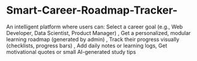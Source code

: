 # Smart-Career-Roadmap-Tracker-
An intelligent platform where users can:  Select a career goal (e.g., Web Developer, Data Scientist, Product Manager) , Get a personalized, modular learning roadmap (generated by admin) , Track their progress visually (checklists, progress bars) , Add daily notes or learning logs,  Get motivational quotes or small AI-generated study tips
